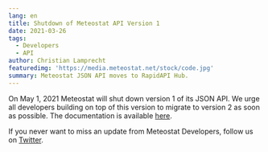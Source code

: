 ```yaml
---
lang: en
title: Shutdown of Meteostat API Version 1
date: 2021-03-26
tags:
  - Developers
  - API
author: Christian Lamprecht
featuredimg: 'https://media.meteostat.net/stock/code.jpg'
summary: Meteostat JSON API moves to RapidAPI Hub.
---
```


On May 1, 2021 Meteostat will shut down version 1 of its JSON API. We urge all developers building on top of this version to migrate to version 2 as soon as possible. The documentation is available [here](https://dev.meteostat.net/api/).

If you never want to miss an update from Meteostat Developers, follow us on [Twitter](https://twitter.com/meteost).
